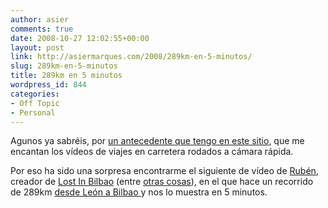 ```yaml
---
author: asier
comments: true
date: 2008-10-27 12:02:55+00:00
layout: post
link: http://asiermarques.com/2008/289km-en-5-minutos/
slug: 289km-en-5-minutos
title: 289km en 5 minutos
wordpress_id: 844
categories:
- Off Topic
- Personal
---
```


Agunos ya sabréis, por [un antecedente que tengo en este sitio](http://asiermarques.com/2008/08/26/desde-los-angeles-a-new-york-pasando-por-new-mexico-en-4-minutos/), que me encantan los vídeos de viajes en carretera rodados a cámara rápida.

Por eso ha sido una sorpresa encontrarme el siguiente de vídeo de [Rubén](http://www.rubenx.net/), creador de [Lost In Bilbao](http://lostinbilbao.tv) (entre [otras cosas](http://www.factorianorte.com/)), en el que hace un recorrido de 289km [desde León a Bilbao ](http://maps.google.es/maps?f=d&saddr=prioro,leon&daddr=bilbao&hl=es&geocode=&mra=ls&sll=40.470382,-3.668756&sspn=0.01208,0.027895&g=Calle+de+Baus%C3%A1,+28033+Madrid&ie=UTF8&ll=45.274886,3.867188&spn=22.883479,57.128906&z=5)y nos lo muestra en 5 minutos.

